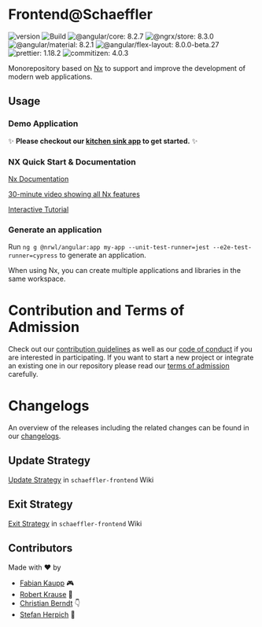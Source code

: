 # Frontend@Schaeffler

![version](https://img.shields.io/badge/version-v0.0.0-green.svg)
![Build](https://gitlab.schaeffler.com/frontend-schaeffler/schaeffler-frontend/badges/master/pipeline.svg)
![@angular/core: 8.2.7](https://img.shields.io/badge/%40angular%2Fcore-8.2.7-brightgreen)
![@ngrx/store: 8.3.0](https://img.shields.io/badge/%40ngrx%2Fstore-8.3.0-brightgreen)
![@angular/material: 8.2.1](https://img.shields.io/badge/%40angular%2Fmaterial-8.2.1-brightgreen)
![@angular/flex-layout: 8.0.0-beta.27](https://img.shields.io/badge/%40angular%2Fflex--layout-8.0.0--beta.27-brightgreen)
![prettier: 1.18.2](https://img.shields.io/badge/prettier-1.18.2-brightgreen)
![commitizen: 4.0.3](https://img.shields.io/badge/commitizen-4.0.3-brightgreen)

Monorepository based on [Nx](https://nx.dev) to support and improve the development of modern web applications.

## Usage

### Demo Application

✨ **Please checkout our [kitchen sink app](./apps/kitchen-sink/README.md) to get started.** ✨

### NX Quick Start & Documentation

[Nx Documentation](https://nx.dev)

[30-minute video showing all Nx features](https://nx.dev/getting-started/what-is-nx)

[Interactive Tutorial](https://nx.dev/tutorial/01-create-application)

### Generate an application

Run `ng g @nrwl/angular:app my-app --unit-test-runner=jest --e2e-test-runner=cypress` to generate an application.

When using Nx, you can create multiple applications and libraries in the same workspace.

# Contribution and Terms of Admission

Check out our [contribution guidelines](CONTRIBUTING.md) as well as our [code of conduct](CODE_OF_CONDUCT.md) if you are interested in participating.
If you want to start a new project or integrate an existing one in our repository please read our [terms of admission](https://gitlab.schaeffler.com/frontend-schaeffler/schaeffler-frontend/wikis/10-Organization/Terms-of-Admission) carefully.

# Changelogs

An overview of the releases including the related changes can be found in our [changelogs](CHANGELOG.md).

## Update Strategy

[Update Strategy](https://gitlab.schaeffler.com/frontend-schaeffler/schaeffler-frontend/wikis/10-Organization/Update-Strategy) in `schaeffler-frontend` Wiki

## Exit Strategy

[Exit Strategy](https://gitlab.schaeffler.com/frontend-schaeffler/schaeffler-frontend/wikis/10-Organization/Exit-Strategy) in `schaeffler-frontend` Wiki

## Contributors

Made with ❤️ by

- [Fabian Kaupp](https://gitlab.schaeffler.com/kauppfbi) 🎮
- [Robert Krause](https://gitlab.schaeffler.com/krausrbe) 🎣
- [Christian Berndt](https://gitlab.schaeffler.com/berndcri) 👇
- [Stefan Herpich](https://gitlab.schaeffler.com/herpisef) 🚴

